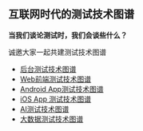 ## 互联网时代的测试技术图谱
<b>当我们谈论测试时，我们会谈些什么？</b>

诚邀大家一起共建测试技术图谱

- [后台测试技术图谱](backendtesting.md)  
- [Web前端测试技术图谱](webtesting.md)  
- [Android App测试技术图谱](androidtesting.md)  
- [iOS App 测试技术图谱](iostesting.md)  
- [AI测试技术图谱](aitesting.md)  
- [大数据测试技术图谱](aitesting.md)  
